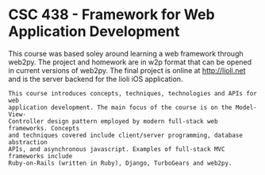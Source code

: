 CSC 438 - Framework for Web Application Development
===================================================

This course was based soley around learning a web framework through web2py.  The project and homework are in w2p format that can be opened in current versions of web2py.  The final project is online at http://lioli.net and is the server backend for the lioli iOS application.


	This course introduces concepts, techniques, technologies and APIs for web 
	application development. The main focus of the course is on the Model-View-
	Controller design pattern employed by modern full-stack web frameworks. Concepts 
	and techniques covered include client/server programming, database abstraction 
	APIs, and asynchronous javascript. Examples of full-stack MVC frameworks include 
	Ruby-on-Rails (written in Ruby), Django, TurboGears and web2py.